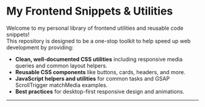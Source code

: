# My Frontend Snippets & Utilities

Welcome to my personal library of frontend utilities and reusable code snippets!  
This repository is designed to be a one-stop toolkit to help speed up web development by providing:

- **Clean, well-documented CSS utilities** including responsive media queries and common layout helpers.  
- **Reusable CSS components** like buttons, cards, headers, and more.  
- **JavaScript helpers and utilities** for common tasks and GSAP ScrollTrigger matchMedia examples.  
- **Best practices** for desktop-first responsive design and animations.  

---

